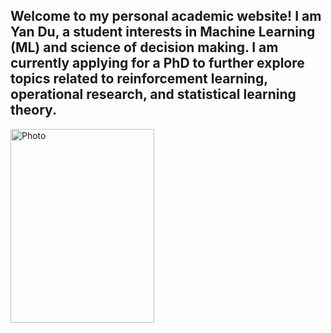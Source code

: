 ## Welcome to my personal academic website! I am Yan Du, a student interests in Machine Learning (ML) and science of decision making. I am currently applying for a PhD to further explore topics related to reinforcement learning, operational research, and statistical learning theory. ##

<img src="https://github.com/yantdu/yantdu.github.io/master/IMG_1740.jpeg?raw=true" width="230" height="310" alt="Photo">
